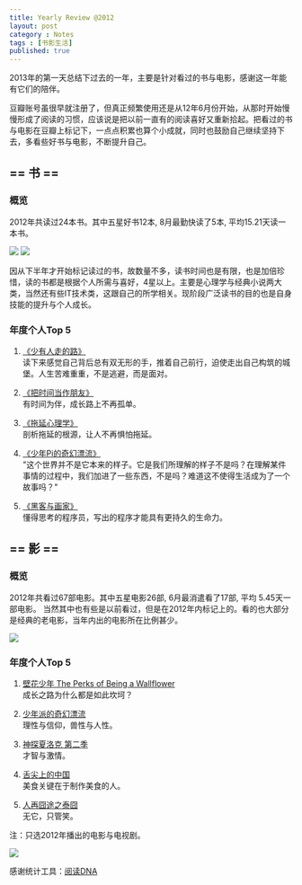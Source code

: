 ```yaml
---
title: Yearly Review @2012
layout: post
category : Notes
tags : [书影生活]
published: true
---
```


2013年的第一天总结下过去的一年，主要是针对看过的书与电影，感谢这一年能有它们的陪伴。

豆瓣账号虽很早就注册了，但真正频繁使用还是从12年6月份开始，从那时开始慢慢形成了阅读的习惯，应该说是把以前一直有的阅读喜好又重新拾起。把看过的书与电影在豆瓣上标记下，一点点积累也算个小成就，同时也鼓励自己继续坚持下去，多看些好书与电影，不断提升自己。

##  == 书 ==
### 概览
2012年共读过24本书。其中五星好书12本, 8月最勤快读了5本, 平均15.21天读一本书。

![](http://pic.yupoo.com/ljhero/Cx7fqHl9/HndTx.png)
![](http://pic.yupoo.com/ljhero/Cx7fr3g5/1451qH.png)

因从下半年才开始标记读过的书，故数量不多，读书时间也是有限，也是加倍珍惜，读的书都是根据个人所需与喜好，4星以上。主要是心理学与经典小说两大类，当然还有些IT技术类，这跟自己的所学相关。现阶段广泛读书的目的也是自身技能的提升与个人成长。

### 年度个人Top 5
1. [《少有人走的路》](http://book.douban.com/subject/1775691/)  
读下来感觉自己背后总有双无形的手，推着自己前行，迫使走出自己构筑的城堡。人生苦难重重，不是逃避，而是面对。

2. [《把时间当作朋友》](http://book.douban.com/subject/3609132/)  
有时间为伴，成长路上不再孤单。

3. [《拖延心理学》](http://book.douban.com/subject/3609132/)  
剖析拖延的根源，让人不再惧怕拖延。

4. [《少年Pi的奇幻漂流》](http://book.douban.com/subject/1221327/)  
"这个世界并不是它本来的样子。它是我们所理解的样子不是吗？在理解某件事情的过程中，我们加进了一些东西，不是吗？难道这不使得生活成为了一个故事吗？"

5. [《黑客与画家》](http://book.douban.com/subject/6021440/)  
懂得思考的程序员，写出的程序才能具有更持久的生命力。

##  == 影 ==
### 概览
2012年共看过67部电影。其中五星电影26部, 6月最消遣看了17部, 平均 5.45天一部电影。
当然其中也有些是以前看过，但是在2012年内标记上的。看的也大部分是经典的老电影，当年内出的电影所在比例甚少。

![](http://pic.yupoo.com/ljhero/CGw6klB9/FIkGS.png)

### 年度个人Top 5
1. [壁花少年 The Perks of Being a Wallflower](http://movie.douban.com/subject/4847665/)  
成长之路为什么都是如此坎坷？

2. [少年派的奇幻漂流](http://movie.douban.com/subject/1929463/)  
理性与信仰，兽性与人性。

3. [神探夏洛克 第二季](http://movie.douban.com/subject/6522269/)  
才智与激情。

4. [舌尖上的中国](http://movie.douban.com/subject/10606004/)  
美食关键在于制作美食的人。

5. [人再囧途之泰囧](http://movie.douban.com/subject/10574622/)  
无它，只管笑。

注：只选2012年播出的电影与电视剧。

![](http://pic.yupoo.com/ljhero/CGw6HPnj/medium.jpg)

感谢统计工具：[阅读DNA](http://www.yuedudna.com/)
